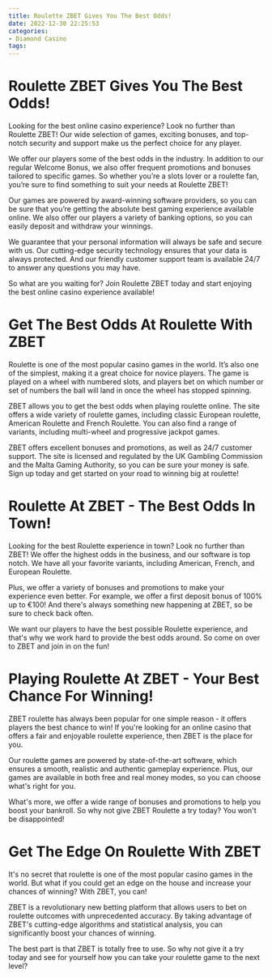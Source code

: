```yaml
---
title: Roulette ZBET Gives You The Best Odds!
date: 2022-12-30 22:25:53
categories:
- Diamond Casino
tags:
---
```



#  Roulette ZBET Gives You The Best Odds!

Looking for the best online casino experience? Look no further than Roulette ZBET! Our wide selection of games, exciting bonuses, and top-notch security and support make us the perfect choice for any player.

We offer our players some of the best odds in the industry. In addition to our regular Welcome Bonus, we also offer frequent promotions and bonuses tailored to specific games. So whether you’re a slots lover or a roulette fan, you’re sure to find something to suit your needs at Roulette ZBET!

Our games are powered by award-winning software providers, so you can be sure that you’re getting the absolute best gaming experience available online. We also offer our players a variety of banking options, so you can easily deposit and withdraw your winnings.

We guarantee that your personal information will always be safe and secure with us. Our cutting-edge security technology ensures that your data is always protected. And our friendly customer support team is available 24/7 to answer any questions you may have.

So what are you waiting for? Join Roulette ZBET today and start enjoying the best online casino experience available!

#  Get The Best Odds At Roulette With ZBET

Roulette is one of the most popular casino games in the world. It’s also one of the simplest, making it a great choice for novice players. The game is played on a wheel with numbered slots, and players bet on which number or set of numbers the ball will land in once the wheel has stopped spinning.

ZBET allows you to get the best odds when playing roulette online. The site offers a wide variety of roulette games, including classic European roulette, American Roulette and French Roulette. You can also find a range of variants, including multi-wheel and progressive jackpot games.

ZBET offers excellent bonuses and promotions, as well as 24/7 customer support. The site is licensed and regulated by the UK Gambling Commission and the Malta Gaming Authority, so you can be sure your money is safe. Sign up today and get started on your road to winning big at roulette!

#  Roulette At ZBET - The Best Odds In Town!

Looking for the best Roulette experience in town? Look no further than ZBET! We offer the highest odds in the business, and our software is top notch. We have all your favorite variants, including American, French, and European Roulette.

Plus, we offer a variety of bonuses and promotions to make your experience even better. For example, we offer a first deposit bonus of 100% up to €100! And there's always something new happening at ZBET, so be sure to check back often.

We want our players to have the best possible Roulette experience, and that's why we work hard to provide the best odds around. So come on over to ZBET and join in on the fun!

#  Playing Roulette At ZBET - Your Best Chance For Winning!

ZBET roulette has always been popular for one simple reason - it offers players the best chance to win! If you're looking for an online casino that offers a fair and enjoyable roulette experience, then ZBET is the place for you.

Our roulette games are powered by state-of-the-art software, which ensures a smooth, realistic and authentic gameplay experience. Plus, our games are available in both free and real money modes, so you can choose what's right for you.

What's more, we offer a wide range of bonuses and promotions to help you boost your bankroll. So why not give ZBET Roulette a try today? You won't be disappointed!

#  Get The Edge On Roulette With ZBET

It's no secret that roulette is one of the most popular casino games in the world. But what if you could get an edge on the house and increase your chances of winning? With ZBET, you can!

ZBET is a revolutionary new betting platform that allows users to bet on roulette outcomes with unprecedented accuracy. By taking advantage of ZBET's cutting-edge algorithms and statistical analysis, you can significantly boost your chances of winning.

The best part is that ZBET is totally free to use. So why not give it a try today and see for yourself how you can take your roulette game to the next level?